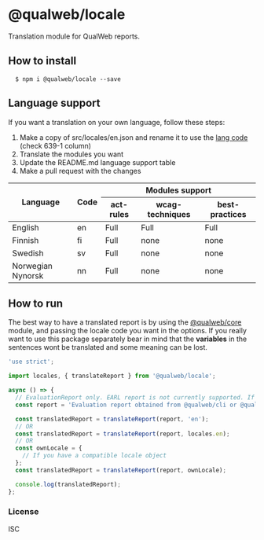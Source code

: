 # @qualweb/locale

Translation module for QualWeb reports.

## How to install

```shell
  $ npm i @qualweb/locale --save
```

## Language support

If you want a translation on your own language, follow these steps:

<ol>
  <li>Make a copy of src/locales/en.json and rename it to use the <a href="https://en.wikipedia.org/wiki/List_of_ISO_639-1_codes">lang code</a> (check 639-1 column)</li>
  <li>Translate the modules you want</li>
  <li>Update the README.md language support table</li>
  <li>Make a pull request with the changes</li>
</ol>

<table>
  <thead>
    <tr>
      <th rowspan="2">Language</th>
      <th rowspan="2">Code</th>
      <th colspan="3" style="text-align: center;">Modules support</th>
    </tr>
    <tr>
      <th>act-rules</th>
      <th>wcag-techniques</th>
      <th>best-practices</th>
    </tr>
  </thead>
  <tbody>
    <tr>
      <td>English</td>
      <td>en</td>
      <td>Full</td>
      <td>Full</td>
      <td>Full</td>
    </tr>
	<tr>
      <td>Finnish</td>
      <td>fi</td>
      <td>Full</td>
      <td>none</td>
      <td>none</td>
    </tr>
	<tr>
      <td>Swedish</td>
      <td>sv</td>
      <td>Full</td>
      <td>none</td>
      <td>none</td>
    </tr>
    <tr>
      <td>Norwegian Nynorsk</td>
      <td>nn</td>
      <td>Full</td>
      <td>none</td>
      <td>none</td>
    </tr>
  </tbody>
</table>

## How to run

The best way to have a translated report is by using the [@qualweb/core](https://github.com/qualweb/core) module, and passing the locale code you want in the options. If you really want to use this package separately bear in mind that the **variables** in the sentences wont be translated and some meaning can be lost.

```javascript
'use strict';

import locales, { translateReport } from '@qualweb/locale';

async () => {
  // EvaluationReport only. EARL report is not currently supported. If you need a EARL report, convert the evaluation report after the translation. Check https://github.com/qualweb/earl-reporter
  const report = 'Evaluation report obtained from @qualweb/cli or @qualweb/core';

  const translatedReport = translateReport(report, 'en');
  // OR
  const translatedReport = translateReport(report, locales.en);
  // OR
  const ownLocale = {
    // If you have a compatible locale object
  };
  const translatedReport = translateReport(report, ownLocale);

  console.log(translatedReport);
};
```

### License

ISC

